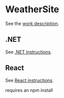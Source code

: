 # WeatherSite

See the [work description](docs/WorkDescription.md).

## .NET

See [.NET instructions](dotnet/README.md).

## React

See [React instructions](react/weather-site/README.md).

requires an npm install 

